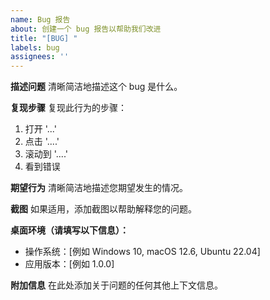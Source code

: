 ```yaml
---
name: Bug 报告
about: 创建一个 bug 报告以帮助我们改进
title: "[BUG] "
labels: bug
assignees: ''
---
```


**描述问题**
清晰简洁地描述这个 bug 是什么。

**复现步骤**
复现此行为的步骤：
1. 打开 '...'
2. 点击 '....'
3. 滚动到 '....'
4. 看到错误

**期望行为**
清晰简洁地描述您期望发生的情况。

**截图**
如果适用，添加截图以帮助解释您的问题。

**桌面环境（请填写以下信息）：**
 - 操作系统：[例如 Windows 10, macOS 12.6, Ubuntu 22.04]
 - 应用版本：[例如 1.0.0]

**附加信息**
在此处添加关于问题的任何其他上下文信息。 